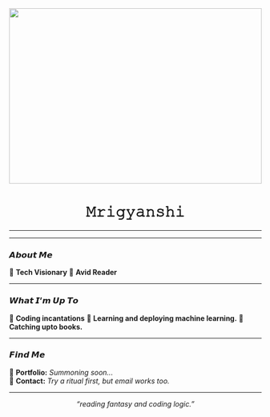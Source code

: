 <!-- 🌙 MRIGYANSHI | CODE WITCH 🔮 -->

<div align="center">
  <img height="350" width="100%" src="https://64.media.tumblr.com/ae6df18e3d2db5fc1a453f68594a12ae/tumblr_od1az68y8v1r9g6hfo1_500.gif" />
</div>

<h1 align="center"> 𝙼𝚛𝚒𝚐𝚢𝚊𝚗𝚜𝚑𝚒 </h1>
<p align="center">

</p>

---

<!--<div align="center">
  <a href="https://x.com/your-twitter" target="_blank">
    <img src="https://img.shields.io/static/v1?message=Twitter&logo=twitter&label=&color=1DA1F2&logoColor=white&labelColor=&style=for-the-badge" height="28" alt="twitter logo"  />
  </a>
  <a href="https://www.instagram.com/your-instagram/" target="_blank">
    <img src="https://img.shields.io/static/v1?message=Instagram&logo=instagram&label=&color=E4405F&logoColor=white&labelColor=&style=for-the-badge" height="28" alt="instagram logo"  />
  </a>
  <a href="https://www.linkedin.com/in/your-linkedin/" target="_blank">
    <img src="https://img.shields.io/static/v1?message=LinkedIn&logo=linkedin&label=&color=0077B5&logoColor=white&labelColor=&style=for-the-badge" height="28" alt="linkedin logo"  />
  </a>
</div>*/-->

---

### 𝘼𝙗𝙤𝙪𝙩 𝙈𝙚  
🚀 **Tech Visionary** 
🌙 **Avid Reader**   

---

### 𝙒𝙝𝙖𝙩 𝙄’𝙢 𝙐𝙥 𝙏𝙤  
🔹 **Coding incantations**
🔹 **Learning and deploying machine learning.**
🔹 **Catching upto books.**  

---

### 𝙁𝙞𝙣𝙙 𝙈𝙚 
📜 **Portfolio:** *Summoning soon...*  
📧 **Contact:** *Try a ritual first, but email works too.*  

---

<p align="center">
  <i>“reading fantasy and coding logic.”</i>
</p>
